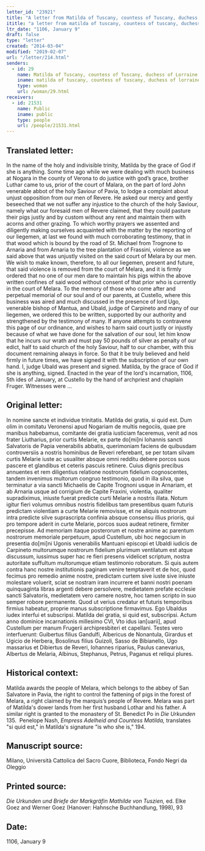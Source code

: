 ```yaml
---
letter_id: "23921"
title: "A letter from Matilda of Tuscany, countess of Tuscany, duchess of Lorraine (1106)"
ititle: "a letter from matilda of tuscany, countess of tuscany, duchess of lorraine (1106)"
ltr_date: "1106, January 9"
draft: false
type: "letter"
created: "2014-03-04"
modified: "2019-02-07"
url: "/letter/214.html"
senders:
  - id: 29
    name: Matilda of Tuscany, countess of Tuscany, duchess of Lorraine
    iname: matilda of tuscany, countess of tuscany, duchess of lorraine
    type: woman
    url: /woman/29.html
receivers:
  - id: 21531
    name: Public
    iname: public
    type: people
    url: /people/21531.html
---
```

<h2> Translated letter:</h2>In the name of the holy and indivisible trinity, Matilda by the grace of God if she is anything.
Some time ago while we were dealing with much business at Nogara in the county of Verona to do justice with god’s grace, brother Luthar came to us, prior of the court of Malara, on the part of lord John venerable abbot of the holy Saviour of Pavia, to lodge a complaint about unjust opposition from our men of Revere.  He asked our mercy and gently beseeched that we not suffer any injustice to the church of the holy Saviour, namely what our foresaid men of Revere claimed, that they could pasture their pigs justly and by custom without any rent and maintain them with acorns and other grazing.  To which worthy prayers we assented and diligently making ourselves acquainted with the matter by the reporting of our liegemen, at last we found with much corroborating testimony, that in that wood which is bound by the road of St. Michael from Trognone to Arnaria and from Arnaria to the tree plantation of Frassini, violence as we said above that was unjustly visited on the said court of Melara by our men.  We wish to make known, therefore, to all our liegemen, present and future, that said violence is removed from the court of Melara, and it is firmly ordered that no one of our men dare to maintain his pigs within the above written confines of said wood without consent of that prior who is currently in the court of Melara.
To the memory of those who come after and perpetual memorial of our soul and of our parents, at Custello, where this business was aired and much discussed in the presence of lord Ugo, venerable bishop of Mantua, and Ubald, judge of Carpineto and many of our liegemen, we ordered this to be written, supported by our authority and strengthened by the testimony of many.  If anyone attempts to contravene this page of our ordinance, and wishes to harm said court justly or injustly because of what we have done for the salvation of our soul, let him know that he incurs our wrath and must pay 50 pounds of silver as penalty of our edict, half to said church of the holy Saviour, half to our chamber, with this document remaining always in force.
So that it be truly believed and held firmly in future times, we have signed it with the subscription of our own hand.
I, judge Ubald was present and signed.
Matilda, by the grace of God if she is anything, signed.
Enacted in the year of the lord's incarnation, 1106, 5th ides of January, at Custello by the hand of archpriest and chaplain Fruger.  Witnesses were ...
<h2 class="mt-4"> Original letter:</h2>In nomine sancte et individue trinitatis.  Matilda dei gratia, si quid est.  Dum olim in comitatu Veronensi apud Nogariam de multis negociis, quae pre manibus habebamus, comitante dei gratia iusticiam faceremus, venit ad nos frater Liutharius, prior curtis Melarie, ex parte do[mi]ni Iohannis sancti Salvatoris de Papia venerabilis abbatis, querimoniam faciens de quibusdam controversiis a nostris hominibus de Reveri referebant, se per totam silvam curtis Melarie iuste ac usualiter absque omni redditu debere porcos suos pascere et glandibus et ceteris pascuis retinere.  Cuius dignis precibus annuentes et rem diligentius relatione nostrorum fidelium cognoscentes, tandem invenimus multorum congruo testimonio, quod in illa silva, que terminatur a via sancti Michaelis de Capite Trognoni usque in Arnariam, et ab Arnaria usque ad corrigium de Capite Fraxini, violentia, qualiter supradiximus, iniuste fuerat predicte curti Melarie a nostris illata.  Notum igitur fieri volumus omnibus nostris fidelibus tam presentibus quam futuris predictam violentiam a curte Melarie removisse, et ne aliquis nostrorum intra predicte silve suprascripta confinia absque consensu illius prioris, qui pro tempore aderit in curte Melarie, porcos suos audeat retinere, firmiter precepisse.  Ad memoriam itaque posterorum et nostre anime ac parentum nostrorum memoriale perpetuum, apud Custellum, ubi hoc negocium in presentia do[mi]ni Ugonis venerabilis Mantuani episcopi et Ubaldi iudicis de Carpineto multorumque nostrorum fidelium plurimum ventilatum est atque discussum, iussimus super hac re fieri presens videlicet scriptum, nostra autoritate suffultum multorumque etiam testimonio roboratum.  Si quis autem contra hanc nostre institutionis paginam venire temptaverit et de hoc, quod fecimus pro remedio anime nostre, predictam curtem sive iuste sive iniuste molestare voluerit, sciat se nostram iram incurrere et banni nostri poenam quinquaginta libras argenti debere persolvere, medietatem prefate ecclesie sancti Salvatoris, medietatem vero camere nostre, hoc tamen scripto in suo semper robore permanente.  Quod ut verius credatur et futuris temporibus firmius habeatur, proprie manus subscriptione firmavimus.
Ego Ubaldus iudex interfui et subscripsi.
Matilda dei gratia, si quid est, subscripsi.
Actum anno dominice incarnationis millesimo CVI, Vto idus ian[uarii], apud Custellum per manum Frugerii archipresbiteri et capellani.  Testes vero interfuerunt:  Guibertus filius Gandulfi, Albericus de Nonantula, Girardus et Ugicio de Herbera, Bosolinus filius Guizoli, Sasso de Bibianello, Ugo massarius et Dibiertus de Reveri, Iohannes riparius, Paulus canevarius, Albertus de Melaria, Albinus, Stephanus, Petrus, Paganus et reliqui plures.
<h2 class="mt-4"> Historical context:</h2><p>Matilda awards the people of Melara, which belongs to the abbey of San Salvatore in Pavia, the right to control the fattening of pigs in the forest of Melara, a right claimed by the marquis’s people of Revere. Melara was part of Matilda's dower lands from her first husband Lothar and his father. A similar right is granted to the monastery of St. Benedict Po in <em>Die Urkunden</em> 135.&nbsp; Penelope Nash, <em>Empress Adelheid and Countess Matilda,</em> translates "si quid est," in Matilda's signature "is who she is," 194.</p><h2 class="mt-4"> Manuscript source:</h2>Milano, Università Cattolica del Sacro Cuore, Biblioteca, Fondo Negri da Oleggio
<h2 class="mt-4"> Printed source:</h2><p><em>Die Urkunden und Briefe der Markgräfin Mathilde von Tuszien,</em> ed. Elke Goez and Werner Goez (Hanover: Hahnsche Buchhandlung, 1998), 93</p><h2 class="mt-4"> Date:</h2>1106, January 9